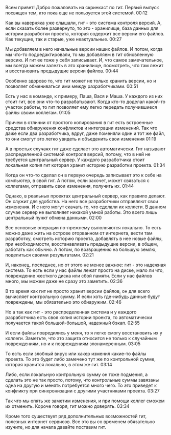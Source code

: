 Всем привет! Добро пожаловать на скринкаст по гит. 
Первый выпуск посвящен тем, кто пока еще не пользуется этой системой. 00:12

Как вы наверняка уже слышали, гит - это система контроля версий. А, если сказать более развернуто, то это - хранилище, база данных для истории разработки проекта, которая содержит все версии его файлов. Как текущие, так и старые, уже неактуальные. 00:27

Мы добавляем в него начальные версии наших файлов. И потом, когда мы что-то подредактировали, то мы добавляем в гит обновленную версию. И гит ее тоже у себя записывает. И, что самое замечательное, мы всегда можем залезть в это хранилище, посмотреть, что там лежит и восстановить предыдущие версии файлов. 00:44

Особенно здорово то, что гит может не только хранить версии, но и позволяет обмениваться ими между разработчиками. 00:51

Есть у нас в команде, к примеру, Паша, Вася и Маша. У каждого из них стоит гит, все они что-то разрабатывают. Когда кто-то доделал какой-то участок работы, то гит позволяет ему легко передать получившиеся файлы своим коллегам. 01:05

Причем в отличии от простого копирования в гит есть встроенные средства обнаружения конфликтов и интеграции изменений. Так что даже если два разработчика, вдруг, даже поменяли один и тот же файл, то они смогут это легко увидеть и объеденить свои изменения 01:19

А в простых случаях гит даже сделает это автоматически. Гит называют распределенной системой контроля версий, потому, что в ней не требуется центральный сервер. У каждого разработчика стоит локальная копия гит которая хранит историю разработки проекта. 01:34

Когда он что-то сделал он в первую очередь записывает это к себе на компьютер, в свой гит. А потом, если захочет, может связаться с коллегами, отправить свои изменения, получить их. 01:44

Однако, в реальных проектах центральный сервер, как правило делают. Он служит для удобства. На него все разработчики отправляют свои изменения. И с него могут скачать то, что сделали их коллеги. В данном случае сервер не выполняет никакой умной работы. Это всего лишь центральный пункт обмена данными. 02:00

Все основные операции по-прежнему выполняются локально. То есть можно даже жить на острове оторванном от интернета, вести там разработку, смотреть историю проекта, добавлять в нее новые файлы, при необходимости, восстанавливать предыдущие версии, в общем, работать как обычно. А потом, по возвращению на большую землю, поделиться своими результатами. 02:21

И, наконец, последнее, но от этого не менее важное: гит - это надежная система.
То есть если у нас файлы лежат просто на диске, мало ли что, повреждение жесткого диска или сбой памяти. Если у нас файлов много, мы можем даже не сразу это заметить. 02:36

В то время как гит не просто хранит версии файлов, он для всего вычисляет контрольную сумму. И если хоть где-нибудь данные будут повреждены, мы обязательно это обнаружим. 02:46

Но а так как гит - это распределенная система и у каждого разработчика есть своя копия истории проекта, то автоматически получается такой большой-большой, надежный бэкап. 02:55

И если файлы повредились у меня, то я легко смогу восстановить их у коллеги. Заметьте, что это защита относится не только к случайным повреждениям, но и к повреждениям злонамеренным. 03:05 

То есть если злобный вирус или хакер изменил какие-то файлы проекта. То это будет либо замечено тут же по контрольной сумме, которая хранится локально, в этом же гит. 03:14

Либо, если локальную контрольную сумму он тоже подменил, а сделать это не так просто, потому, что контрольные суммы завязаны одна на другую и менять потребуется много чего. То это приведет к конфликту при синхронизации с другими участниками проекта. 03:27

Так что мы опять же заметим изменения, и при помощи коллег сможем их отменить. Короче говоря, гит можно доверять. 03:34

Кроме того существует ряд дополнительных возможностей гит, полезных интернет сервисов. Все это вы со временем обязательно изучите, но для начала давайте поставим гит.